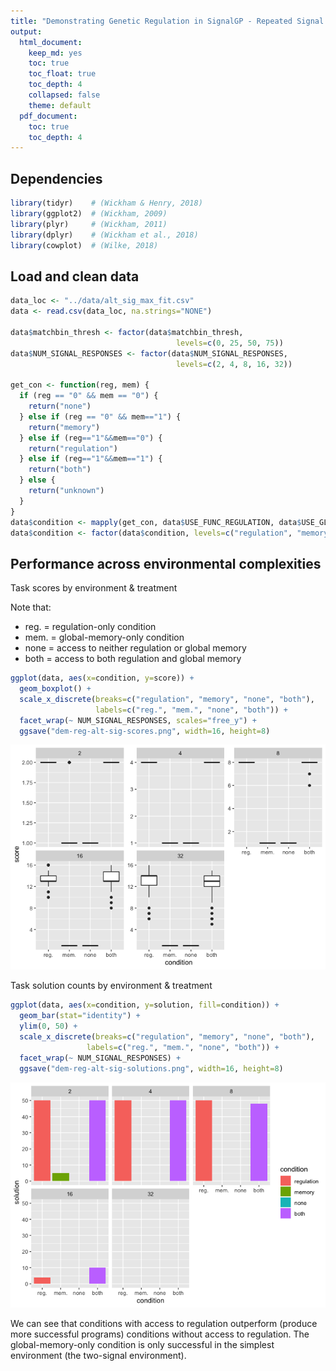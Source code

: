```yaml
---
title: "Demonstrating Genetic Regulation in SignalGP - Repeated Signal Task"
output: 
  html_document: 
    keep_md: yes
    toc: true
    toc_float: true
    toc_depth: 4
    collapsed: false
    theme: default
  pdf_document:
    toc: true
    toc_depth: 4
---
```


## Dependencies


```r
library(tidyr)    # (Wickham & Henry, 2018)
library(ggplot2)  # (Wickham, 2009)
library(plyr)     # (Wickham, 2011)
library(dplyr)    # (Wickham et al., 2018)
library(cowplot)  # (Wilke, 2018)
```


## Load and clean data


```r
data_loc <- "../data/alt_sig_max_fit.csv"
data <- read.csv(data_loc, na.strings="NONE")

data$matchbin_thresh <- factor(data$matchbin_thresh,
                                     levels=c(0, 25, 50, 75))
data$NUM_SIGNAL_RESPONSES <- factor(data$NUM_SIGNAL_RESPONSES,
                                     levels=c(2, 4, 8, 16, 32))

get_con <- function(reg, mem) {
  if (reg == "0" && mem == "0") {
    return("none")
  } else if (reg == "0" && mem=="1") {
    return("memory")
  } else if (reg=="1"&&mem=="0") {
    return("regulation")
  } else if (reg=="1"&&mem=="1") {
    return("both")
  } else {
    return("unknown")
  }
}
data$condition <- mapply(get_con, data$USE_FUNC_REGULATION, data$USE_GLOBAL_MEMORY)
data$condition <- factor(data$condition, levels=c("regulation", "memory", "none", "both"))
```

## Performance across environmental complexities

Task scores by environment & treatment

Note that:

- reg. = regulation-only condition
- mem. = global-memory-only condition
- none = access to neither regulation or global memory
- both = access to both regulation and global memory


```r
ggplot(data, aes(x=condition, y=score)) +
  geom_boxplot() +
  scale_x_discrete(breaks=c("regulation", "memory", "none", "both"),
                   labels=c("reg.", "mem.", "none", "both")) +
  facet_wrap(~ NUM_SIGNAL_RESPONSES, scales="free_y") +
  ggsave("dem-reg-alt-sig-scores.png", width=16, height=8)
```

![](alt-sig-exps_files/figure-html/unnamed-chunk-3-1.png)<!-- -->

Task solution counts by environment & treatment


```r
ggplot(data, aes(x=condition, y=solution, fill=condition)) +
  geom_bar(stat="identity") +
  ylim(0, 50) +
  scale_x_discrete(breaks=c("regulation", "memory", "none", "both"),
                 labels=c("reg.", "mem.", "none", "both")) +
  facet_wrap(~ NUM_SIGNAL_RESPONSES) +
  ggsave("dem-reg-alt-sig-solutions.png", width=16, height=8)
```

![](alt-sig-exps_files/figure-html/unnamed-chunk-4-1.png)<!-- -->

We can see that conditions with access to regulation outperform (produce more successful programs) conditions without access to regulation. The global-memory-only condition is only successful in the simplest environment (the two-signal environment).
